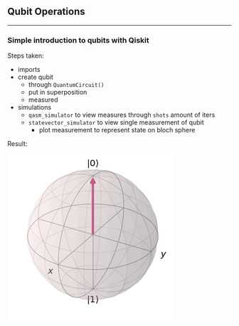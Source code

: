 ## Qubit Operations
______________________
### Simple introduction to qubits with Qiskit

Steps taken:
* imports
* create qubit
    * through `QuantumCircuit()`
    * put in superposition
    * measured
* simulations
    * `qasm_simulator` to view measures through `shots` amount of iters
    * `statevector_simulator` to view single measurement of qubit
        * plot measurement to represent state on bloch sphere

Result:

<img src='bloch_sphere.png'>